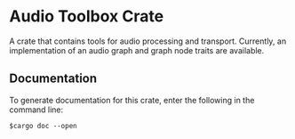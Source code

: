 # Audio Toolbox Crate
A crate that contains tools for audio processing and transport.  Currently, an implementation of an audio graph and graph node traits are available.  

## Documentation
To generate documentation for this crate, enter the following in the command line:

```shell
$cargo doc --open
```